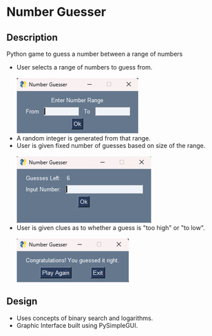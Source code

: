 # Number Guesser
## Description
Python game to guess a number between a range of numbers

* User selects a range of numbers to guess from. <br/> <br/>
![select range](/images/range.png) <br/>
* A random integer is generated from that range.
* User is given fixed number of guesses based on size of the range. <br/> <br/>
![make a guess](/images/guess.png) <br/>
* User is given clues as to whether a guess is "too high" or "to low". <br/> <br/>
![ending screen](/images/result.png)

## Design

* Uses concepts of binary search and logarithms.
* Graphic Interface built using PySimpleGUI.



